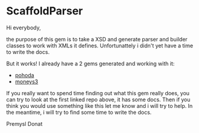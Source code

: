 # ScaffoldParser

Hi everybody,

the purpose of this gem is to take a XSD and generate parser and builder classes to work with XMLs it defines. Unfortunattely i didn't yet have a time to write the docs.

But it works! I already have a 2 gems generated and working with it:

* [pohoda](https://github.com/Masa331/pohoda)
* [moneys3](https://github.com/Masa331/moneys3)

If you really want to spend time finding out what this gem really does, you can try to look at the first linked repo above, it has some docs. Then if you think you would use something like this let me know and i will try to help. In the meantime, i will try to find some time to write the docs.

Premysl Donat
